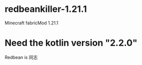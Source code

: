 # redbeankiller-1.21.1
Minecraft fabricMod 1.21.1

# Need the kotlin version "2.2.0"

Redbean is 同志
